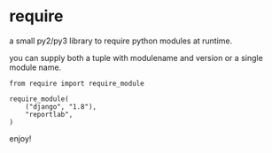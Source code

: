 # require
a small py2/py3 library to require python modules at runtime.

you can supply both a tuple with modulename and version or a single module name.

```
from require import require_module

require_module(
    ("django", "1.8"),
    "reportlab",
)
```

enjoy!
